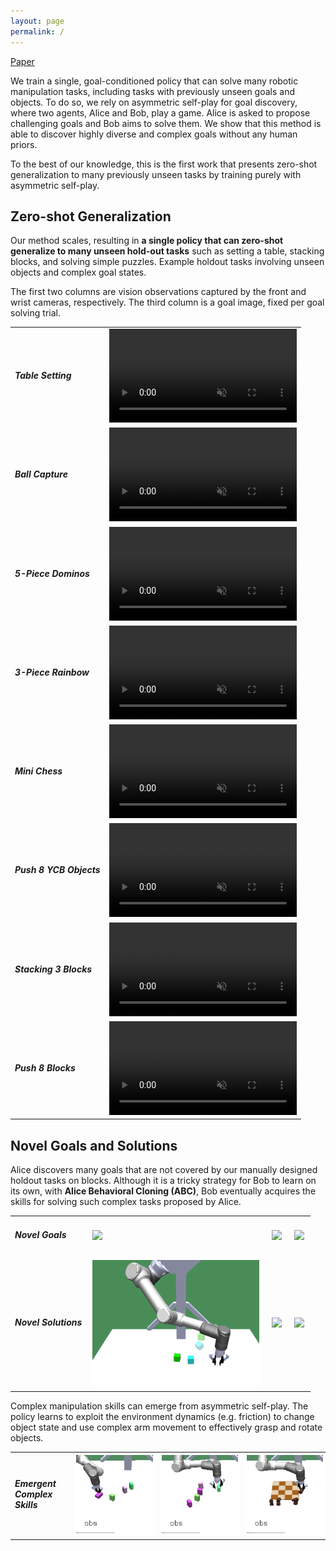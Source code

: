 ```yaml
---
layout: page
permalink: /
---
```


<!-- # Overview -->

[Paper](https://arxiv.org/abs/2101.04882)

We train a single, goal-conditioned policy that can solve many robotic manipulation tasks, including tasks with previously unseen goals and objects. To do so, we rely on asymmetric self-play for goal discovery, where two agents, Alice and Bob, play a game. Alice is asked to propose challenging goals and Bob aims to solve them. We show that this method is able to discover highly diverse and complex goals without any human priors. 

To the best of our knowledge, this is the first work that presents zero-shot generalization to many previously unseen tasks by training purely with asymmetric self-play.


## Zero-shot Generalization

Our method scales, resulting in **a single policy that can zero-shot generalize to many unseen hold-out tasks** such as setting a table, stacking blocks, and solving simple puzzles. Example holdout tasks involving unseen objects and complex goal states.

The first two columns are vision observations captured by the front and wrist cameras, respectively. The third column is a goal image, fixed per goal solving trial.

<table class="gif">
    <tr>
        <td><h5>Table Setting</h5></td>
        <td><video style="width: 100%;" autoplay loop muted>
            <source src="./assets/zero-shot/mini-table-setting-v2.mp4" type="video/mp4">
        </video></td>
    </tr>
    <tr>
        <td><h5>Ball Capture</h5></td>
        <td><video style="width: 100%;" autoplay loop muted>
            <source src="./assets/zero-shot/ballcap-v2.mp4" type="video/mp4">
        </video></td>
    </tr>
    <tr>
        <td><h5>5-Piece Dominos</h5></td>
        <td><video style="width: 100%;" autoplay loop muted>
            <source src="./assets/zero-shot/5-piece-domino-v2.mp4" type="video/mp4">
        </video></td>
    </tr>
    <tr>
        <td><h5>3-Piece Rainbow</h5></td>
        <td><video style="width: 100%;" autoplay loop muted>
            <source src="./assets/zero-shot/rainbow-3-pieces-v2.mp4" type="video/mp4">
        </video></td>
    </tr>
    <tr>
        <td><h5>Mini Chess</h5></td>
        <td><video style="width: 100%;" autoplay loop muted>
            <source src="./assets/zero-shot/mini-chess-v2.mp4" type="video/mp4">
        </video></td>
    </tr>
    <tr>
        <td><h5>Push 8 YCB Objects</h5></td>
        <td><video style="width: 100%;" autoplay loop muted>
            <source src="./assets/zero-shot/push-8-ycb-objects-v2.mp4" type="video/mp4">
        </video></td>
    </tr>
    <tr>
        <td><h5>Stacking 3 Blocks</h5></td>
        <td><video style="width: 100%;" autoplay loop muted>
            <source src="./assets/zero-shot/stack-3-blocks-v2.mp4" type="video/mp4">
        </video></td>
    </tr>
    <tr>
        <td><h5>Push 8 Blocks</h5></td>
        <td><video style="width: 100%;" autoplay loop muted>
            <source src="./assets/zero-shot/push-8-blocks-v2.mp4" type="video/mp4">
        </video></td>
    </tr>
</table>


## Novel Goals and Solutions

Alice discovers many goals that are not covered by our manually designed holdout tasks on blocks.
Although it is a tricky strategy for Bob to learn on its own, with **Alice Behavioral Cloning (ABC)**, Bob eventually acquires the skills for solving such complex tasks proposed by Alice.


<table class="gif">
    <tr>
        <td><h5>Novel Goals</h5></td>
        <td><img style="border: 3px solid #fff" src="./assets/novel/complex_goal_1.gif" height="200px"/></td>
        <td><img style="border: 3px solid #fff" src="./assets/novel/complex_goal_2.gif" height="200px"/></td>
        <td><img style="border: 3px solid #fff" src="./assets/novel/complex_goal_3.gif" height="200px"/></td>
    </tr>
    <tr>
        <td><h5>Novel Solutions</h5></td>
        <td><img style="border: 3px solid #fff" src="./assets/novel/solve_policy_1.gif" height="200px"/></td>
        <td><img style="border: 3px solid #fff" src="./assets/novel/solve_policy_3.gif" height="200px"/></td>
        <td><img style="border: 3px solid #fff" src="./assets/novel/solve_policy_2.gif" height="200px"/></td>
    </tr>
</table>

Complex manipulation skills can emerge from asymmetric self-play. The policy learns to exploit the environment dynamics (e.g. friction) to change object state and use complex arm movement to effectively grasp and rotate objects.

<table>
    <tr>
        <td><h5>Emergent Complex Skills</h5></td>
        <td><img style="border: 3px solid #fff" src="./assets/novel/complex_skill_1.gif" /></td>
        <td><img style="border: 3px solid #fff" src="./assets/novel/complex_skill_2.gif" /></td>
        <td><img style="border: 3px solid #fff" src="./assets/novel/complex_skill_3.gif" /></td>
    </tr>
</table>



<!-- ## Sample holdout videos

<div class="select" style="margin-bottom: 10px;">
    <select id="class" name="class">
    </select>
</div>

<div class="select" style="margin-bottom: 20px;">
    <select id="trial" name="trial">
        <option>Trial 1</option>
        <option>Trial 2</option>
        <option>Trial 3</option>
        <option>Trial 4</option>
        <option>Trial 5</option>
        <option>Trial 6</option>
        <option>Trial 7</option>
        <option>Trial 8</option>
        <option>Trial 9</option>
        <option>Trial 10</option>
    </select>
</div>

<video id="viewer" style="width: 100%;" controls muted>
    <source id="viewerSrc" src="" type="video/mp4">
</video>

<script>

    var folderNames = {
        "b-pnp1": "Pick-and-place single block",
        "b-pnp3": "Pick-and-place three blocks",
        "b1": "Single block",
        "b3": "Three blocks",
        "b5": "Five blocks",
        "b8": "Eight blocks",
        "balcap": "Ball Capture",
        "chess": "Chess",
        "dom5": "Five Dominoes",
        "rainbow": "Rainbow",
        "rainbow2": "2-Piece Rainbow",
        "rainbow3": "3-Piece Rainbow",
        "stack2": "Stack 2 Blocks",
        "stack3": "Stack 3 Blocks",
        "stack4": "Stack 4 Blocks",
        "stack5": "Stack 5 Blocks",
        "tableset": "Table Setting",
        "tgram": "Tangram",
        "ycb-pnp1": "Pick-and-place 1 YCB object",
        "ycb-pnp3": "Pick-and-place 3 YCB objects",
        "ycb1": "Single YCB object",
        "ycb3": "Three YCB objects",
        "ycb5": "Five YCB objects",
        "ycb8": "Eight YCB objects",
    }

    var selectClass = document.getElementById("class");
    var selectTrial = document.getElementById("trial");
    var selectVideo = document.getElementById("viewer");
    var selectVideoSrc = document.getElementById("viewerSrc");

    var folderKeys = [];
    var count = 0;
    for (var key in folderNames) {
        var option = document.createElement("option");
        option.value = count;
        option.text = folderNames[key];
        count += 1;
        selectClass.appendChild(option);
        folderKeys.push(key);
    }

    selectClass.onchange = updateSampleVideo;
    selectTrial.onchange = updateSampleVideo;

    function updateSampleVideo() {
        var trial = selectTrial.value;
        trial = parseInt(trial.split(" ")[1]) - 1;
        var folder = folderKeys[selectClass.value];
        var name = "./assets/all_videos/" + folder + "/" + folder + "_" + trial + ".mp4";
        selectVideoSrc.src = name;
        selectVideo.load();
        selectVideo.play();
    }

    updateSampleVideo();

</script>
-->

